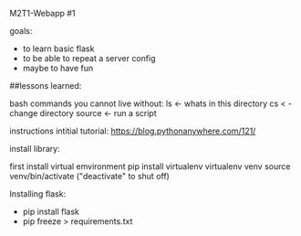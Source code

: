 M2T1-Webapp #1


goals:
- to learn basic flask
- to be able to repeat a server config
- maybe to have fun

##lessons learned:

bash commands you cannot live without:
ls <- whats in this directory
cs < - change directory
source <- run a script 

instructions
intitial tutorial: https://blog.pythonanywhere.com/121/

install library:

first install virtual emvironment
pip install virtualenv
virtualenv venv
source venv/bin/activate  ("deactivate" to shut off)





Installing flask:

- pip install flask
- pip freeze > requirements.txt